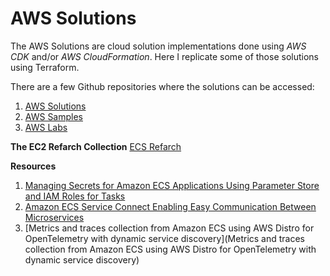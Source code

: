 # AWS Solutions
The AWS Solutions are cloud solution implementations done using _AWS CDK_ and/or _AWS CloudFormation_. Here I replicate some of those solutions using Terraform.

There are a few Github repositories where the solutions can be accessed:  
1. [AWS Solutions](https://github.com/aws-solutions/)
2. [AWS Samples](https://github.com/aws-samples)
3. [AWS Labs](https://github.com/awslabs)

__The EC2 Refarch Collection__
[ECS Refarch](https://github.com/search?q=ecs-refarch&type=repositories)  

__Resources__  
1. [Managing Secrets for Amazon ECS Applications Using Parameter Store and IAM Roles for Tasks](http://aws.amazon.com/blogs/compute/managing-secrets-for-amazon-ecs-applications-using-parameter-store-and-iam-roles-for-tasks/)  
2. [Amazon ECS Service Connect Enabling Easy Communication Between Microservices](http://aws.amazon.com/blogs/aws/new-amazon-ecs-service-connect-enabling-easy-communication-between-microservices/)
3. [Metrics and traces collection from Amazon ECS using AWS Distro for OpenTelemetry with dynamic service discovery](Metrics and traces collection from Amazon ECS using AWS Distro for OpenTelemetry with dynamic service discovery)  
